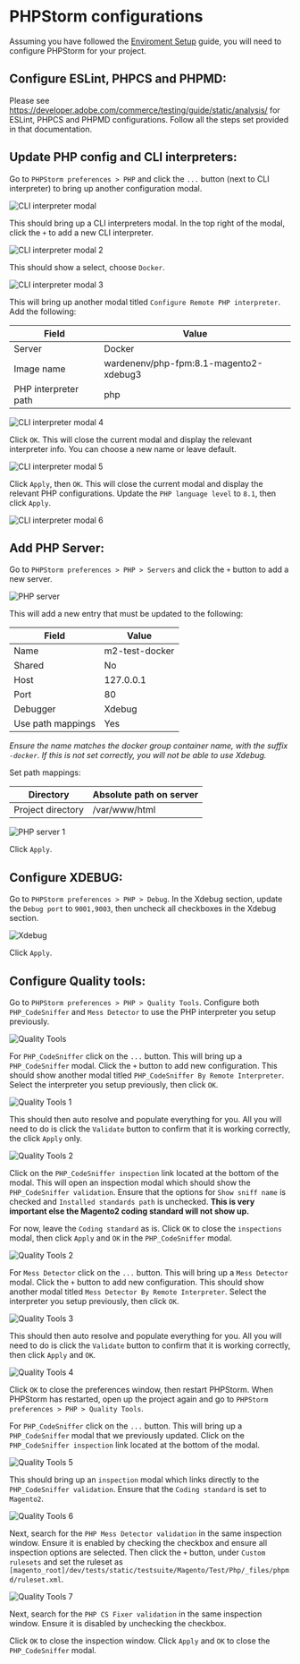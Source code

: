 # PHPStorm configurations

Assuming you have followed the [Enviroment Setup](enviroment-setup.md) guide, you will need to configure PHPStorm for
your project. 


## Configure ESLint, PHPCS and PHPMD:

Please see <https://developer.adobe.com/commerce/testing/guide/static/analysis/> for ESLint, PHPCS and PHPMD
configurations. Follow all the steps set provided in that documentation.


## Update PHP config and CLI interpreters:

Go to `PHPStorm preferences > PHP` and click the `...` button (next to CLI interpreter) to bring up another
configuration modal.

![CLI interpreter modal](images/cli-int-modal.png)

This should bring up a CLI interpreters modal. In the top right of the modal, click the `+` to add a new CLI interpreter.

![CLI interpreter modal 2](images/cli-int-modal-2.png)

This should show a select, choose `Docker`.

![CLI interpreter modal 3](images/cli-int-modal-3.png)

This will bring up another modal titled `Configure Remote PHP interpreter`. Add the following:

| Field                         | Value                                  |
|-------------------------------|----------------------------------------|
| Server                        | Docker                                 |
| Image name                    | wardenenv/php-fpm:8.1-magento2-xdebug3 |
| PHP interpreter path          | php                                    |

![CLI interpreter modal 4](images/cli-int-modal-4.png)

Click `OK`. This will close the current modal and display the relevant interpreter info. You can choose a new name or leave default.

![CLI interpreter modal 5](images/cli-int-modal-5.png)

Click `Apply`, then `OK`. This will close the current modal and display the relevant PHP configurations.
Update the `PHP language level` to `8.1`, then click `Apply`.

![CLI interpreter modal 6](images/cli-int-modal-6.png)


## Add PHP Server:

Go to `PHPStorm preferences > PHP > Servers` and click the `+` button to add a new server.

![PHP server](images/php-server.png)

This will add a new entry that must be updated to the following:

| Field             | Value          |
|-------------------|----------------|
| Name              | m2-test-docker |
| Shared            | No             |
| Host              | 127.0.0.1      |
| Port              | 80             |
| Debugger          | Xdebug         |
| Use path mappings | Yes            |

*Ensure the name matches the docker group container name, with the suffix `-docker`. If this is not set correctly, you 
will not be able to use Xdebug.*

Set path mappings:

| Directory         | Absolute path on server |
|-------------------|-------------------------|
| Project directory | /var/www/html           |

![PHP server 1](images/php-server-1.png)

Click `Apply`.


## Configure XDEBUG:

Go to `PHPStorm preferences > PHP > Debug`. In the Xdebug section, update the `Debug port` to `9001,9003`, then 
uncheck all checkboxes in the Xdebug section.

![Xdebug](images/xdebug.png)

Click `Apply`.


## Configure Quality tools:

Go to `PHPStorm preferences > PHP > Quality Tools`. Configure both `PHP_CodeSniffer` and `Mess Detector` to use the PHP 
interpreter you setup previously.

![Quality Tools](images/quality-tools.png)

For `PHP_CodeSniffer` click on the `...` button. This will bring up a `PHP_CodeSniffer` modal. Click the `+` button to 
add new configuration. This should show another modal titled `PHP_CodeSniffer By Remote Interpreter`. Select the 
interpreter you setup previously, then click `OK`.

![Quality Tools 1](images/quality-tools-1.png)

This should then auto resolve and populate everything for you. All you will need to do is click the `Validate` button 
to confirm that it is working correctly, the click `Apply` only.

![Quality Tools 2](images/quality-tools-2.png)

Click on the `PHP_CodeSniffer inspection` link located at the bottom of the modal. This will open an inspection modal 
which should show the `PHP_CodeSniffer validation`. Ensure that the options for `Show sniff name` is checked and 
`Installed standards path` is unchecked. __This is very important else the Magento2 coding standard will not show up.__

For now, leave the `Coding standard` as is. Click `OK` to close the `inspections` modal, then click `Apply` and `OK` in 
the `PHP_CodeSniffer` modal.

![Quality Tools 2](images/quality-tools-2-1.png)

For `Mess Detector` click on the `...` button. This will bring up a `Mess Detector` modal. Click the `+` button to
add new configuration. This should show another modal titled `Mess Detector By Remote Interpreter`. Select the
interpreter you setup previously, then click `OK`.

![Quality Tools 3](images/quality-tools-3.png)

This should then auto resolve and populate everything for you. All you will need to do is click the `Validate` button
to confirm that it is working correctly, then click `Apply` and `OK`.

![Quality Tools 4](images/quality-tools-4.png)

Click `OK` to close the preferences window, then restart PHPStorm. When PHPStorm has restarted, open up the project 
again and go to `PHPStorm preferences > PHP > Quality Tools`.

For `PHP_CodeSniffer` click on the `...` button. This will bring up a `PHP_CodeSniffer` modal that we previously 
updated. Click on the `PHP_CodeSniffer inspection` link located at the bottom of the modal. 

![Quality Tools 5](images/quality-tools-5.png)

This should bring up an `inspection` modal which links directly to the `PHP_CodeSniffer validation`. Ensure that the 
`Coding standard` is set to `Magento2`.

![Quality Tools 6](images/quality-tools-6.png)

Next, search for the `PHP Mess Detector validation` in the same inspection window. Ensure it is enabled by checking the
checkbox and ensure all inspection options are selected. Then click the `+` button, under `Custom rulesets` and set 
the ruleset as `[magento_root]/dev/tests/static/testsuite/Magento/Test/Php/_files/phpmd/ruleset.xml`.

![Quality Tools 7](images/quality-tools-7.png)

Next, search for the `PHP CS Fixer validation` in the same inspection window. Ensure it is disabled by unchecking the
checkbox.

Click `OK` to close the inspection window. Click `Apply` and `OK` to close the `PHP_CodeSniffer` modal.

